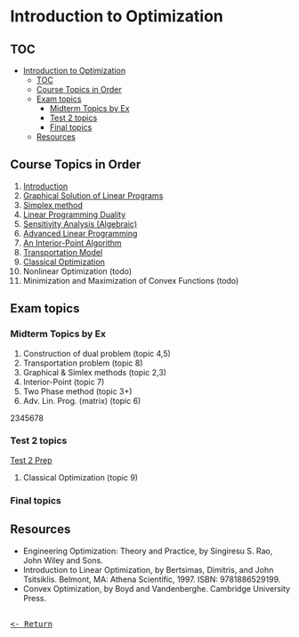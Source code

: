# Introduction to Optimization

## TOC

- [Introduction to Optimization](#introduction-to-optimization)
  - [TOC](#toc)
  - [Course Topics in Order](#course-topics-in-order)
  - [Exam topics](#exam-topics)
    - [Midterm Topics by Ex](#midterm-topics-by-ex)
    - [Test 2 topics](#test-2-topics)
    - [Final topics](#final-topics)
  - [Resources](#resources)

## Course Topics in Order

1. [Introduction](Intro.md)
2. [Graphical Solution of Linear Programs](GraphLinProblems.md)
3. [Simplex method](Simplex.md)
4. [Linear Programming Duality](LinProgrammingDuality.md)
5. [Sensitivity Analysis (Algebraic)](SensitivityAnalysis.md)
6. [Advanced Linear Programming](LinProgrammingAdv.md)
7. [An Interior-Point Algorithm](InteriorPoint.md)
8. [Transportation Model](TransportModel.md)
9. [Classical Optimization](ClassicalOptimization.md)
10. Nonlinear Optimization (todo)
11. Minimization and Maximization of Convex Functions (todo)

## Exam topics

### Midterm Topics by Ex

1. Construction of dual problem (topic 4,5)
2. Transportation problem (topic 8)
3. Graphical & Simlex methods (topic 2,3)
4. Interior-Point (topic 7)
5. Two Phase method (topic 3+)
6. Adv. Lin. Prog. (matrix) (topic 6)

2345678

### Test 2 topics

[Test 2 Prep](Test2Prep.md)

1. Classical Optimization (topic 9)

### Final topics

## Resources

- Engineering Optimization: Theory and Practice, by Singiresu S. Rao, John Wiley and Sons.
- Introduction to Linear Optimization, by Bertsimas, Dimitris, and John Tsitsiklis. Belmont, MA: Athena Scientific, 1997. ISBN: 9781886529199.
- Convex Optimization, by Boyd and Vandenberghe. Cambridge University Press.

[<kbd><br><- Return<br></kbd>](../Course.md)
